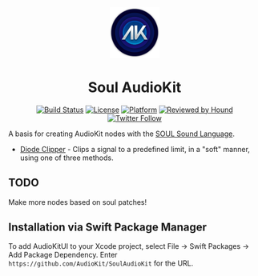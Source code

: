 <div align=center>
<img src="https://github.com/AudioKit/Cookbook/raw/main/Cookbook/Cookbook/Assets.xcassets/audiokit-icon.imageset/audiokit-icon.png" width="20%"/>

# Soul AudioKit

[![Build Status](https://github.com/AudioKit/SoulAudioKit/workflows/CI/badge.svg)](https://github.com/AudioKit/SoulAudioKit/actions?query=workflow%3ACI)
[![License](https://img.shields.io/github/license/AudioKit/SoulAudioKit)](https://github.com/AudioKit/SoulAudioKit/blob/main/LICENSE)
[![Platform](https://img.shields.io/cocoapods/p/AudioKit)](https://github.com/AudioKit/AudioKit/wiki)
[![Reviewed by Hound](https://img.shields.io/badge/Reviewed_by-Hound-8E64B0.svg)](https://houndci.com)
[![Twitter Follow](https://img.shields.io/twitter/follow/AudioKitPro.svg?style=social)](https://twitter.com/AudioKitPro)

</div>

A basis for creating AudioKit nodes with the [SOUL Sound Language](https://soul.dev).

* [Diode Clipper](https://github.com/AudioKit/SoulAudioKit/wiki) - Clips a signal to a predefined limit, in a "soft" manner, using one of three methods.

## TODO

Make more nodes based on soul patches!

## Installation via Swift Package Manager

To add AudioKitUI to your Xcode project, select File -> Swift Packages -> Add Package Dependency. Enter `https://github.com/AudioKit/SoulAudioKit` for the URL.
